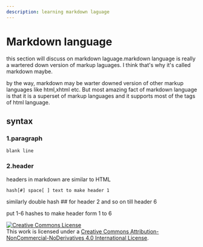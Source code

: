 ```yaml
---
description: learning markdown laguage
---
```


# Markdown language

this section will discuss on markdown laguage.markdown language is really a wartered down version of markup laguages. I think that's why it's called markdown maybe.

by the way, markdown may be warter downed version of other markup languages like html,xhtml etc. But most amazing fact of markdown language is that it is a superset of markup languages and it supports most of the tags of html language.

## syntax

### 1.paragraph

<code>blank line</code>

### 2.header

headers in markdown are similar to HTML

<code>hash[#] space[ ] text to make header 1</code>

similarly double hash ## for header 2 and so on till header 6

put 1-6 hashes to make header form 1 to 6



<a rel="license" href="http://creativecommons.org/licenses/by-nc-nd/4.0/"><img alt="Creative Commons License" style="border-width:0" src="https://i.creativecommons.org/l/by-nc-nd/4.0/88x31.png" /></a><br />This work is licensed under a <a rel="license" href="http://creativecommons.org/licenses/by-nc-nd/4.0/">Creative Commons Attribution-NonCommercial-NoDerivatives 4.0 International License</a>.
